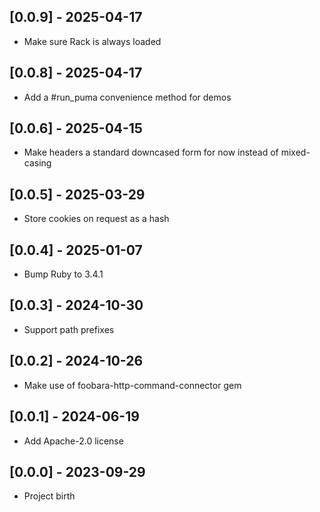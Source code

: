 ## [0.0.9] - 2025-04-17

- Make sure Rack is always loaded

## [0.0.8] - 2025-04-17

- Add a #run_puma convenience method for demos

## [0.0.6] - 2025-04-15

- Make headers a standard downcased form for now instead of mixed-casing

## [0.0.5] - 2025-03-29

- Store cookies on request as a hash

## [0.0.4] - 2025-01-07

- Bump Ruby to 3.4.1

## [0.0.3] - 2024-10-30

- Support path prefixes

## [0.0.2] - 2024-10-26

- Make use of foobara-http-command-connector gem

## [0.0.1] - 2024-06-19

- Add Apache-2.0 license

## [0.0.0] - 2023-09-29

- Project birth

